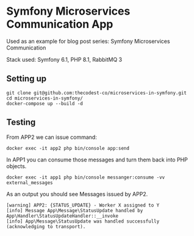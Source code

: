 # Symfony Microservices Communication App 

Used as an example for blog post series: Symfony Microservices Communication

Stack used: Symfony 6.1, PHP 8.1, RabbitMQ 3

## Setting up

```shell
git clone git@github.com:thecodest-co/microservices-in-symfony.git
cd microservices-in-symfony/
docker-compose up --build -d
```

## Testing

From APP2 we can issue command:
```shell
docker exec -it app2 php bin/console app:send
```

In APP1 you can consume those messages and turn them back into PHP objects.
```shell
docker exec -it app1 php bin/console messanger:consume -vv external_messages
```

As an output you should see Messages issued by APP2.
```shell
[warning] APP2: {STATUS_UPDATE} - Worker X assigned to Y
[info] Message App\Message\StatusUpdate handled by App\Handler\StatusUpdateHandler::__invoke
[info] App\Message\StatusUpdate was handled successfully (acknowledging to transport).
```